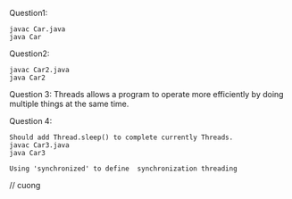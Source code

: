 Question1: 

    javac Car.java
    java Car
    
Question2: 

    javac Car2.java
    java Car2
    
Question 3: Threads allows a program to operate more efficiently by doing multiple things at the same time.

Question 4: 

    Should add Thread.sleep() to complete currently Threads. 
    javac Car3.java
    java Car3
    
    Using 'synchronized' to define  synchronization threading
//
cuong